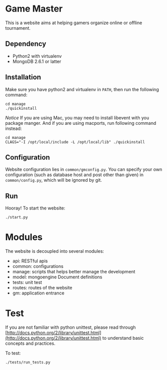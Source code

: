 #  Game Master

This is a website aims at helping gamers organize online or offline tournament.

## Dependency

  + Python2 with virtualenv
  + MongoDB 2.6.1 or latter

## Installation

Make sure you have python2 and virtualenv in ``PATH``, then run the following command:

	cd manage
	./quickinstall

*Notice* If you are using Mac, you may need to install libevent with you package manger.
And if you are using macports, run following command instead:

	cd manage
	CLAGS="-I /opt/local/include -L /opt/local/lib" ./quickinstall

## Configuration
Website configuration lies in ``common/gmconfig.py``. You can specify your own
configuration (such as database host and post other than given) in ``common/config.py``,
which will be ignored by git.

## Run
Hooray! To start the website:

	./start.py


# Modules
The website is decoupled into several modules:

  + api: RESTful apis
  + common: configurations
  + manage: scripts that helps better manage the development
  + model: mongoengine Document definitions
  + tests: unit test
  + routes: routes of the website 
  + gm: application entrance


# Test
If you are not familiar with python unittest, please read through [http://docs.python.org/2/library/unittest.html](http://docs.python.org/2/library/unittest.html)
to understand basic concepts and practices.

To test:

    ./tests/run_tests.py
